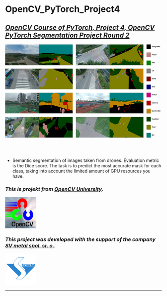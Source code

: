 # OpenCV_PyTorch_Project4

## ***[OpenCV Course of PyTorch, Project 4, OpenCV PyTorch Segmentation Project Round 2](https://www.kaggle.com/competitions/opencv-pytorch-segmentation-project-round2/overview)***

<img src="https://github.com/RadimKozl/OpenCV_PyTorch_Project4/blob/main/img/data_montage01.jpg" alt="Data image" style="height: 300px; width:500px;"/>

<br><br>

- Semantic segmentation of images taken from drones. Evaluation metric is the Dice score. The task is to predict the most accurate mask for each class, taking into account the limited amount of GPU resources you have.

### ***This is projekt from [OpenCV University](https://opencv.org/university/course/deep-learning-with-pytorch/).***

<img src="https://github.com/RadimKozl/OpenCV_PyTorch_Project4/blob/main/img/Open-CV-Acceleration-1.jpg" alt="OpenCV logo" style="height: 100px; width:100px;"/>

### ***This project was developed with the support of the company [SV metal spol. sr. o.](https://www.svmetal.cz/cs).***

<img src="https://github.com/RadimKozl/OpenCV_PyTorch_Project4/blob/main/img/SVmetalLogo.png" alt="SVmetal logo" style="height: 100px; width:100px;"/>

-----------------------------------